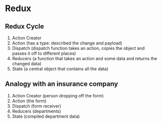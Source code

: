 # Redux

## Redux Cycle
1. Action Creator 
2. Action (has a type: described the change and payload)
3. Dispatch (dispatch function takes an action, copies the object and passes it off to different places) 
4. Reducers (a function that takes an action and some data and returns the changed data)
5. State (a central object that contains all the data)

## Analogy with an insurance company
1. Action Creator (person dropping off the form)
2. Action (the form)
3. Dispatch (form receiver)
4. Reducers (departments)
5. State (compiled department data)